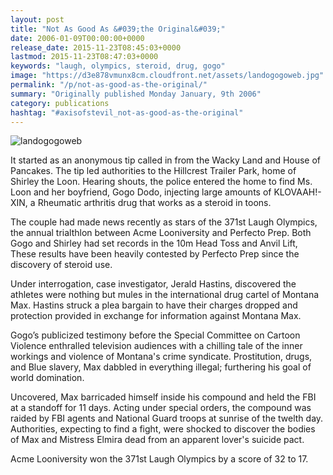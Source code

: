 ```yaml
---
layout: post
title: "Not As Good As &#039;the Original&#039;"
date: 2006-01-09T00:00:00+0000
release_date: 2015-11-23T08:45:03+0000
lastmod: 2015-11-23T08:47:03+0000
keywords: "laugh, olympics, steroid, drug, gogo"
image: "https://d3e878vmunx8cm.cloudfront.net/assets/landogogoweb.jpg"
permalink: "/p/not-as-good-as-the-original/"
summary: "Originally published Monday January, 9th 2006"
category: publications
hashtag: "#axisofstevil_not-as-good-as-the-original"
---
```


[id_1]: https://d3e878vmunx8cm.cloudfront.net/assets/landogogoweb.jpg "landogogoweb"
![landogogoweb][id_1]

It started as an anonymous tip called in from the Wacky Land and House of Pancakes. The tip led authorities to the Hillcrest Trailer Park, home of Shirley the Loon. Hearing shouts, the police entered the home to find Ms. Loon and her boyfriend, Gogo Dodo, injecting large amounts of KLOVAAH!-XIN, a Rheumatic arthritis drug that works as a steroid in toons. 

The couple had made news recently as stars of the 371st Laugh Olympics, the annual trialthlon between Acme Looniversity and Perfecto Prep. Both Gogo and Shirley had set records in the 10m Head Toss and Anvil Lift, These results have been heavily contested by Perfecto Prep since the discovery of steroid use.

Under interrogation, case investigator, Jerald Hastins, discovered the athletes were nothing but mules in the international drug cartel of Montana Max. Hastins struck a plea bargain to have their charges dropped and protection provided in exchange for information against Montana Max.

Gogo’s publicized testimony before the Special Committee on Cartoon Violence enthralled television audiences with a chilling tale of the inner workings and violence of Montana's crime syndicate. Prostitution, drugs, and Blue slavery, Max dabbled in everything illegal; furthering his goal of world domination.

Uncovered, Max barricaded himself inside his compound and held the FBI at a standoff for 11 days. Acting under special orders, the compound was raided by FBI agents and National Guard troops at sunrise of the twelth day. Authorities, expecting to find a fight, were shocked to discover the bodies of Max and Mistress Elmira dead from an apparent lover's suicide pact.

Acme Looniversity won the 371st Laugh Olympics by a score of 32 to 17.
